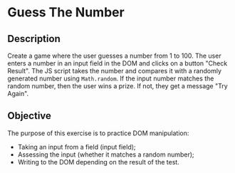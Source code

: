 # Guess The Number

## Description

Create a game where the user guesses a number from 1 to 100. The user enters a number in an input field in the DOM and clicks on a button "Check Result". The JS script takes the number and compares it with a randomly generated number using `Math.random`. If the input number matches the random number, then the user wins a prize. If not, they get a message "Try Again".

## Objective

The purpose of this exercise is to practice DOM manipulation:

- Taking an input from a field (input field);
- Assessing the input (whether it matches a random number);
- Writing to the DOM depending on the result of the test.
